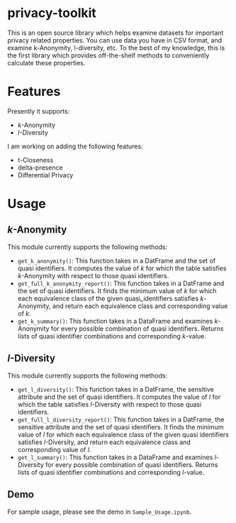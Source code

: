 # privacy-toolkit

This is an open source library which helps examine datasets for important privacy related properties. You can use data you have in CSV format, and examine k-Anonymity, l-diversity, etc. To the best of my knowledge, this is the first library which provides off-the-shelf methods to conveniently calculate these properties.

# Features
Presently it supports:
- _k_-Anonymity
- _l_-Diversity

I am working on adding the following features:
- t-Closeness
- delta-presence
- Differential Privacy

# Usage

## _k_-Anonymity
This module currently supports the following methods:
- `get_k_anonymity()`: This function takes in a DatFrame and the set of quasi identifiers. It computes the value of _k_ for which the table satisfies _k_-Anonymity with respect to those quasi identifiers.
- `get_full_k_anonymity_report()`: This function takes in a DatFrame and the set of quasi identifiers. It finds the minimum value of _k_ for which each equivalence class of the given quasi_identifiers satisfies _k_-Anonymity, and return each equivalence class and corresponding value of _k_.
- `get_k_summary()`: This function takes in a DataFrame and examines _k_-Anonymity for every possible combination of quasi identifiers. Returns lists of quasi identifier combinations and corresponding _k_-value.

## _l_-Diversity
This module currently supports the following methods:
- `get_l_diversity()`: This function takes in a DatFrame, the sensitive attribute and the set of quasi identifiers. It computes the value of _l_ for which the table satisfies _l_-Diversity with respect to those quasi identifiers.
- `get_full_l_diversity_report()`: This function takes in a DatFrame, the sensitive attribute and the set of quasi identifiers. It finds the minimum value of _l_ for which each equivalence class of the given quasi identifiers satisfies _l_-Diversity, and return each equivalence class and corresponding value of _l_.
- `get_l_summary()`: This function takes in a DataFrame and examines _l_-Diversity for every possible combination of quasi identifiers. Returns lists of quasi identifier combinations and corresponding _l_-value.



## Demo
For sample usage, please see the demo in `Sample_Usage.ipynb`.
